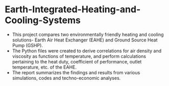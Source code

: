 # Earth-Integrated-Heating-and-Cooling-Systems
- This project compares two environmentally friendly heating and cooling solutions- Earth Air Heat Exchanger (EAHE) and Ground Source Heat Pump (GSHP).
- The Python files were created to derive correlations for air density and viscosity as functions of temperature, and perform calculations pertaining to the heat duty, coefficient of performance, outlet temperature, etc. of the EAHE.
- The report summarizes the findings and results from various simulations, codes and techno-economic analyses.
